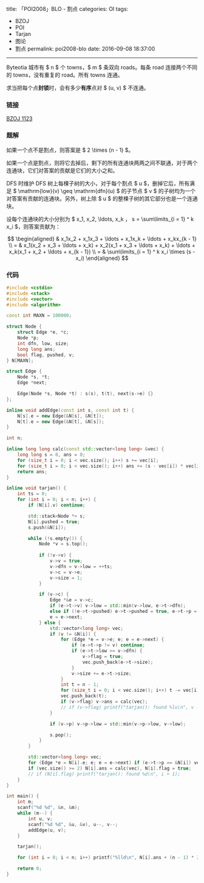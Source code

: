 title: 「POI2008」BLO - 割点
categories: OI
tags: 
  - BZOJ
  - POI
  - Tarjan
  - 图论
  - 割点
permalink: poi2008-blo
date: 2016-09-08 18:37:00
---

Byteotia 城市有 $ n $ 个 towns，$ m $ 条双向 roads。每条 road 连接两个不同的 towns，没有重复的 road。所有 towns 连通。

求当把每个点**封锁**时，会有多少**有序**点对 $ (u, v) $ 不连通。

<!-- more -->

### 链接
[BZOJ 1123](http://www.lydsy.com/JudgeOnline/problem.php?id=1123)

### 题解
如果一个点不是割点，则答案是 $ 2 \times (n - 1) $。

如果一个点是割点，则将它去掉后，剩下的所有连通块两两之间不联通，对于两个连通块，它们对答案的贡献是它们的大小之和。

DFS 时维护 DFS 树上每棵子树的大小，对于每个割点 $ u $，删掉它后，所有满足 $ \mathrm{low}(v) \geq \mathrm{dfn}(u) $ 的子节点 $ v $ 的子树均为一个对答案有贡献的连通块。另外，树上除 $ u $ 的整棵子树的其它部分也是一个连通块。

设每个连通块的大小分别为 $ x_1, x_2, \ldots, x_k $，$ s = \sum\limits_{i = 1} ^ k x_i $，则答案贡献为：

$$
\begin{aligned}
& x_1x_2 + x_1x_3 + \ldots + x_1x_k + \ldots + x_kx_{k - 1} \\
= & x_1(x_2 + x_3 + \ldots + x_k) + x_2(x_1 + x_3 + \ldots + x_k) + \ldots + x_k(x_1 + x_2 + \ldots + x_{k - 1}) \\
= & \sum\limits_{i = 1} ^ k x_i \times (s - x_i)
\end{aligned}
$$

### 代码
```c++
#include <cstdio>
#include <stack>
#include <vector>
#include <algorithm>

const int MAXN = 100000;

struct Node {
	struct Edge *e, *c;
	Node *p;
	int dfn, low, size;
	long long ans;
	bool flag, pushed, v;
} N[MAXN];

struct Edge {
	Node *s, *t;
	Edge *next;

	Edge(Node *s, Node *t) : s(s), t(t), next(s->e) {}
};

inline void addEdge(const int s, const int t) {
	N[s].e = new Edge(&N[s], &N[t]);
	N[t].e = new Edge(&N[t], &N[s]);
}

int n;

inline long long calc(const std::vector<long long> &vec) {
	long long s = 0, ans = 0;
	for (size_t i = 0; i < vec.size(); i++) s += vec[i];
	for (size_t i = 0; i < vec.size(); i++) ans += (s - vec[i]) * vec[i];
	return ans;
}

inline void tarjan() {
	int ts = 0;
	for (int i = 0; i < n; i++) {
		if (N[i].v) continue;

		std::stack<Node *> s;
		N[i].pushed = true;
		s.push(&N[i]);

		while (!s.empty()) {
			Node *v = s.top();
			
			if (!v->v) {
				v->v = true;
				v->dfn = v->low = ++ts;
				v->c = v->e;
				v->size = 1;
			}

			if (v->c) {
				Edge *&e = v->c;
				if (e->t->v) v->low = std::min(v->low, e->t->dfn);
				else if (!e->t->pushed) e->t->pushed = true, e->t->p = v, s.push(e->t);
				e = e->next;
			} else {
				std::vector<long long> vec;
				if (v != &N[i]) {
					for (Edge *e = v->e; e; e = e->next) {
						if (e->t->p != v) continue;
						if (e->t->low >= v->dfn) {
							v->flag = true;
							vec.push_back(e->t->size);
						}
						v->size += e->t->size;
					}
					int t = n - 1;
					for (size_t i = 0; i < vec.size(); i++) t -= vec[i];
					vec.push_back(t);
					if (v->flag) v->ans = calc(vec);
					// if (v->flag) printf("tarjan(): found %lu\n", v - N + 1);
				}

				if (v->p) v->p->low = std::min(v->p->low, v->low);

				s.pop();
			}
		}

		std::vector<long long> vec;
		for (Edge *e = N[i].e; e; e = e->next) if (e->t->p == &N[i]) vec.push_back(e->t->size);
		if (vec.size() >= 2) N[i].ans = calc(vec), N[i].flag = true;
		// if (N[i].flag) printf("tarjan(): found %d\n", i + 1);
	}
}

int main() {
	int m;
	scanf("%d %d", &n, &m);
	while (m--) {
		int u, v;
		scanf("%d %d", &u, &v), u--, v--;
		addEdge(u, v);
	}

	tarjan();

	for (int i = 0; i < n; i++) printf("%lld\n", N[i].ans + (n - 1) * 2);

	return 0;
}
```